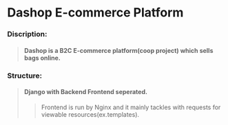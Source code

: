# Dashop E-commerce Platform  

### Discription:   
>#### Dashop is a B2C E-commerce platform(coop project) which sells bags online.  

### Structure:    
>#### Django with Backend Frontend seperated. <br>
>>Frontend is run by Nginx and it mainly tackles with requests for viewable resources(ex.templates).
